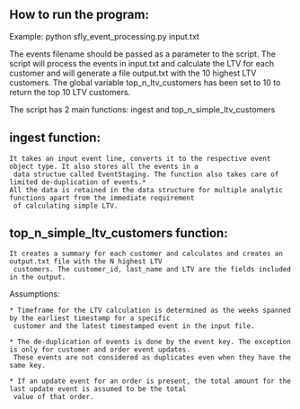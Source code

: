 How to run the program:
-----------------------

Example: python sfly_event_processing.py input.txt

The events filename should be passed as a parameter to the script.
The script will process the events in input.txt and calculate the LTV for each customer and will generate a file
output.txt with the 10 highest LTV customers.
The global variable top_n_ltv_customers has been set to 10 to return the top 10 LTV customers. 

The script has 2 main functions: ingest and top_n_simple_ltv_customers

ingest function:
----------------
	It takes an input event line, converts it to the respective event object type. It also stores all the events in a
	 data structue called EventStaging. The function also takes care of limited de-duplication of events.*
	All the data is retained in the data structure for multiple analytic functions apart from the immediate requirement
	 of calculating simple LTV.

top_n_simple_ltv_customers function:
------------------------------------
	It creates a summary for each customer and calculates and creates an output.txt file with the N highest LTV
	 customers. The customer_id, last_name and LTV are the fields included in the output.


Assumptions:

	* Timeframe for the LTV calculation is determined as the weeks spanned by the earliest timestamp for a specific
	 customer and the latest timestamped event in the input file.
	 
	* The de-duplication of events is done by the event key. The exception is only for customer and order event updates.
	 These events are not considered as duplicates even when they have the same key.
	 
	* If an update event for an order is present, the total amount for the last update event is assumed to be the total
	 value of that order.
   
